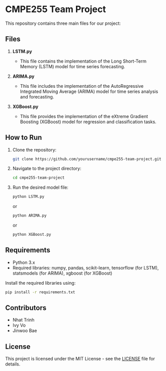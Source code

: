 # CMPE255 Team Project

This repository contains three main files for our project:

## Files

1. **LSTM.py**
    - This file contains the implementation of the Long Short-Term Memory (LSTM) model for time series forecasting.

2. **ARIMA.py**
    - This file includes the implementation of the AutoRegressive Integrated Moving Average (ARIMA) model for time series analysis and forecasting.

3. **XGBoost.py**
    - This file provides the implementation of the eXtreme Gradient Boosting (XGBoost) model for regression and classification tasks.

## How to Run

1. Clone the repository:
    ```bash
    git clone https://github.com/yourusername/cmpe255-team-project.git
    ```
2. Navigate to the project directory:
    ```bash
    cd cmpe255-team-project
    ```
3. Run the desired model file:
    ```bash
    python LSTM.py
    ```
    or
    ```bash
    python ARIMA.py
    ```
    or
    ```bash
    python XGBoost.py
    ```

## Requirements

- Python 3.x
- Required libraries: numpy, pandas, scikit-learn, tensorflow (for LSTM), statsmodels (for ARIMA), xgboost (for XGBoost)

Install the required libraries using:
```bash
pip install -r requirements.txt
```

## Contributors

- Nhat Trinh
- Ivy Vo
- Jinwoo Bae

## License

This project is licensed under the MIT License - see the [LICENSE](LICENSE) file for details.